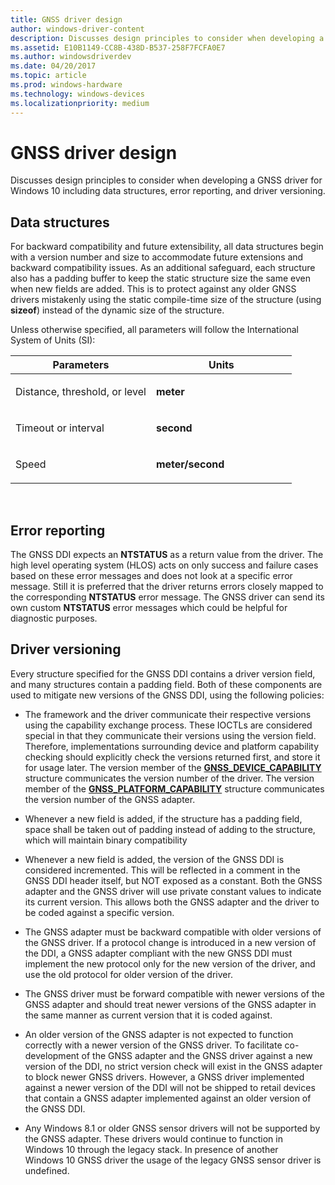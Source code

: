 ```yaml
---
title: GNSS driver design
author: windows-driver-content
description: Discusses design principles to consider when developing a GNSS driver for Windows 10 including data structures, error reporting, and driver versioning.
ms.assetid: E10B1149-CC8B-438D-B537-258F7FCFA0E7
ms.author: windowsdriverdev
ms.date: 04/20/2017
ms.topic: article
ms.prod: windows-hardware
ms.technology: windows-devices
ms.localizationpriority: medium
---
```


# GNSS driver design


Discusses design principles to consider when developing a GNSS driver for Windows 10 including data structures, error reporting, and driver versioning.

## Data structures


For backward compatibility and future extensibility, all data structures begin with a version number and size to accommodate future extensions and backward compatibility issues. As an additional safeguard, each structure also has a padding buffer to keep the static structure size the same even when new fields are added. This is to protect against any older GNSS drivers mistakenly using the static compile-time size of the structure (using **sizeof**) instead of the dynamic size of the structure.

Unless otherwise specified, all parameters will follow the International System of Units (SI):

<table>
<colgroup>
<col width="50%" />
<col width="50%" />
</colgroup>
<thead>
<tr class="header">
<th>Parameters</th>
<th>Units</th>
</tr>
</thead>
<tbody>
<tr class="odd">
<td><p>Distance, threshold, or level</p></td>
<td><p><strong>meter</strong></p></td>
</tr>
<tr class="even">
<td><p>Timeout or interval</p></td>
<td><p><strong>second</strong></p></td>
</tr>
<tr class="odd">
<td><p>Speed</p></td>
<td><p><strong>meter/second</strong></p></td>
</tr>
</tbody>
</table>

 

## Error reporting


The GNSS DDI expects an **NTSTATUS** as a return value from the driver. The high level operating system (HLOS) acts on only success and failure cases based on these error messages and does not look at a specific error message. Still it is preferred that the driver returns errors closely mapped to the corresponding **NTSTATUS** error message. The GNSS driver can send its own custom **NTSTATUS** error messages which could be helpful for diagnostic purposes.

## Driver versioning


Every structure specified for the GNSS DDI contains a driver version field, and many structures contain a padding field. Both of these components are used to mitigate new versions of the GNSS DDI, using the following policies:

-   The framework and the driver communicate their respective versions using the capability exchange process. These IOCTLs are considered special in that they communicate their versions using the version field. Therefore, implementations surrounding device and platform capability checking should explicitly check the versions returned first, and store it for usage later. The version member of the [**GNSS\_DEVICE\_CAPABILITY**](https://msdn.microsoft.com/library/windows/hardware/dn925104) structure communicates the version number of the driver. The version member of the [**GNSS\_PLATFORM\_CAPABILITY**](https://msdn.microsoft.com/library/windows/hardware/dn925205) structure communicates the version number of the GNSS adapter.

-   Whenever a new field is added, if the structure has a padding field, space shall be taken out of padding instead of adding to the structure, which will maintain binary compatibility

-   Whenever a new field is added, the version of the GNSS DDI is considered incremented. This will be reflected in a comment in the GNSS DDI header itself, but NOT exposed as a constant. Both the GNSS adapter and the GNSS driver will use private constant values to indicate its current version. This allows both the GNSS adapter and the driver to be coded against a specific version.

-   The GNSS adapter must be backward compatible with older versions of the GNSS driver. If a protocol change is introduced in a new version of the DDI, a GNSS adapter compliant with the new GNSS DDI must implement the new protocol only for the new version of the driver, and use the old protocol for older version of the driver.

-   The GNSS driver must be forward compatible with newer versions of the GNSS adapter and should treat newer versions of the GNSS adapter in the same manner as current version that it is coded against.

-   An older version of the GNSS adapter is not expected to function correctly with a newer version of the GNSS driver. To facilitate co-development of the GNSS adapter and the GNSS driver against a new version of the DDI, no strict version check will exist in the GNSS adapter to block newer GNSS drivers. However, a GNSS driver implemented against a newer version of the DDI will not be shipped to retail devices that contain a GNSS adapter implemented against an older version of the GNSS DDI.

-   Any Windows 8.1 or older GNSS sensor drivers will not be supported by the GNSS adapter. These drivers would continue to function in Windows 10 through the legacy stack. In presence of another Windows 10 GNSS driver the usage of the legacy GNSS sensor driver is undefined.

 

 




